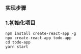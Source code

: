 ### 实现步骤
### 1.初始化项目
```
npm install create-react-app -g 
npx create-react-app todo-app
cd todo-app
yarn start
```
